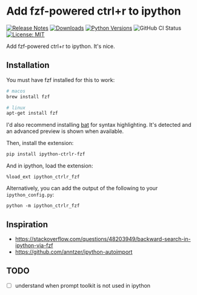# Add fzf-powered ctrl+r to ipython
[![Release Notes](https://img.shields.io/github/release/iloveitaly/ipython-ctrlr-fzf)](https://github.com/iloveitaly/ipython-ctrlr-fzf/releases) [![Downloads](https://static.pepy.tech/badge/ipython-ctrlr-fzf/month)](https://pepy.tech/project/ipython-ctrlr-fzf) [![Python Versions](https://img.shields.io/pypi/pyversions/ipython-ctrlr-fzf)](https://pypi.org/project/ipython-ctrlr-fzf) ![GitHub CI Status](https://github.com/iloveitaly/ipython-ctrlr-fzf/actions/workflows/build_and_publish.yml/badge.svg) [![License: MIT](https://img.shields.io/badge/License-MIT-yellow.svg)](https://opensource.org/licenses/MIT)

Add fzf-powered ctrl+r to ipython. It's nice.

## Installation

You must have fzf installed for this to work:

```bash
# macos
brew install fzf

# linux
apt-get install fzf
```

I'd also recommend installing [bat](https://github.com/sharkdp/bat) for syntax highlighting. It's detected and an advanced preview is shown when available.

Then, install the extension:

```bash
pip install ipython-ctrlr-fzf
```

And in ipython, load the extension:

```shell
%load_ext ipython_ctrlr_fzf
```

Alternatively, you can add the output of the following to your `ipython_config.py`:

```shell
python -m ipython_ctrlr_fzf
```

## Inspiration

* <https://stackoverflow.com/questions/48203949/backward-search-in-ipython-via-fzf>
* <https://github.com/anntzer/ipython-autoimport>

## TODO

- [ ] understand when prompt toolkit is not used in ipython
